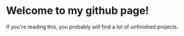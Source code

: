 # Welcome to my github page!

If you're reading this, you probably will find a lot of unfinished projects.
